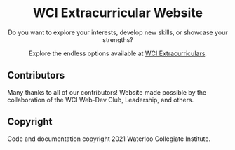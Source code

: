 <h1 align="center">
    WCI Extracurricular Website
</h1>

<p align="center">
   Do you want to explore your interests, develop new skills, or showcase your strengths? 
</p>

<p align="center">
   Explore the endless options available at <a href="https://mariyatur27.github.io/WCI-Extracurricular-Website/" target="_blank">WCI Extracurriculars</a>.
</p>

## Contributors
Many thanks to all of our contributors! Website made possible by the collaboration of the WCI Web-Dev Club, Leadership, and others.

## Copyright
Code and documentation copyright 2021 Waterloo Collegiate Institute.
